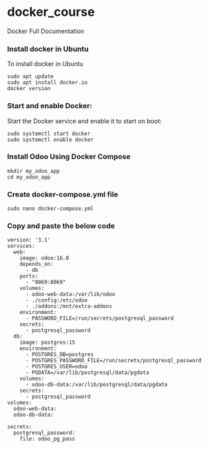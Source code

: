 # docker_course
Docker Full Documentation

### Install docker in Ubuntu
To install docker in Ubuntu
```
sudo apt update
sudo apt install docker.io
docker version
```
### Start and enable Docker:
Start the Docker service and enable it to start on boot:
```
sudo systemctl start docker
sudo systemctl enable docker
```

### Install Odoo Using Docker Compose 
```
mkdir my_odoo_app
cd my_odoo_app

```
### Create docker-compose.yml file
```
sudo nano docker-compose.yml
```
### Copy and paste the below code
```
version: '3.1'
services:
  web:
    image: odoo:16.0
    depends_on:
      - db
    ports:
      - "8069:8069"
    volumes:
      - odoo-web-data:/var/lib/odoo
      - ./config:/etc/odoo
      - ./addons:/mnt/extra-addons
    environment:
      - PASSWORD_FILE=/run/secrets/postgresql_password
    secrets:
      - postgresql_password
  db:
    image: postgres:15
    environment:
      - POSTGRES_DB=postgres
      - POSTGRES_PASSWORD_FILE=/run/secrets/postgresql_password
      - POSTGRES_USER=odoo
      - PGDATA=/var/lib/postgresql/data/pgdata
    volumes:
      - odoo-db-data:/var/lib/postgresql/data/pgdata
    secrets:
      - postgresql_password
volumes:
  odoo-web-data:
  odoo-db-data:

secrets:
  postgresql_password:
    file: odoo_pg_pass
```




